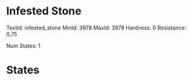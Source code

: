 # Infested Stone
TextId: infested_stone
MinId: 3978
MaxId: 3978
Hardness: 0
Resistance: 0,75

Num States: 1
# States
```

```